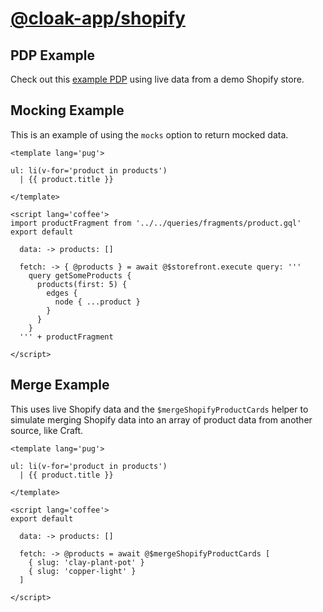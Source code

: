 # [@cloak-app/shopify](https://github.com/BKWLD/cloak-shopify)

## PDP Example

Check out this [example PDP](/products/clay-plant-pot) using live data from a demo Shopify store.

## Mocking Example

This is an example of using the `mocks` option to return mocked data.

<mocks-demo></mocks-demo>

```vue
<template lang='pug'>

ul: li(v-for='product in products')
  | {{ product.title }}

</template>

<script lang='coffee'>
import productFragment from '../../queries/fragments/product.gql'
export default

  data: -> products: []

  fetch: -> { @products } = await @$storefront.execute query: '''
    query getSomeProducts {
      products(first: 5) {
        edges {
          node { ...product }
        }
      }
    }
  ''' + productFragment

</script>
```

## Merge Example

This uses live Shopify data and the `$mergeShopifyProductCards` helper to simulate merging Shopify data into an array of product data from another source, like Craft.

<merge-demo></merge-demo>

```vue
<template lang='pug'>

ul: li(v-for='product in products')
  | {{ product.title }}

</template>

<script lang='coffee'>
export default

  data: -> products: []

  fetch: -> @products = await @$mergeShopifyProductCards [
    { slug: 'clay-plant-pot' }
    { slug: 'copper-light' }
  ]

</script>
```
